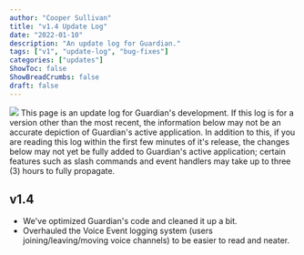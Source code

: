 ```yaml
---
author: "Cooper Sullivan"
title: "v1.4 Update Log"
date: "2022-01-10"
description: "An update log for Guardian."
tags: ["v1", "update-log", "bug-fixes"]
categories: ["updates"]
ShowToc: false
ShowBreadCrumbs: false
draft: false
---
```


![](https://i.imgur.com/HoFS66o.png#center)
This page is an update log for Guardian's development. If this log is for a version other than the most recent,
the information below may not be an accurate depiction of Guardian's active application. In addition to this, if
you are reading this log within the first few minutes of it's release, the changes below may not yet be fully added
to Guardian's active application; certain features such as slash commands and event handlers may take up to three (3)
hours to fully propagate.

## v1.4
- We've optimized Guardian's code and cleaned it up a bit.
- Overhauled the Voice Event logging system (users joining/leaving/moving voice channels) to be easier to read and neater.
